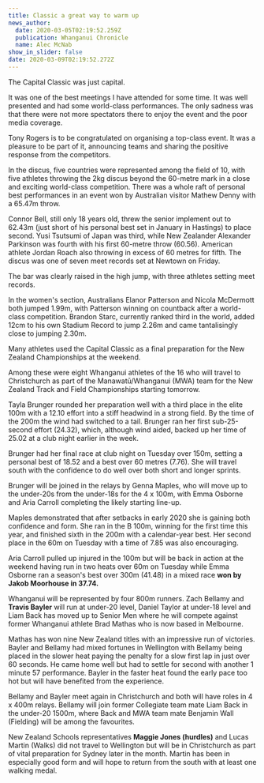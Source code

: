 ```yaml
---
title: Classic a great way to warm up
news_author:
  date: 2020-03-05T02:19:52.259Z
  publication: Whanganui Chronicle
  name: Alec McNab
show_in_slider: false
date: 2020-03-09T02:19:52.272Z
---
```

The Capital Classic was just capital.

It was one of the best meetings I have attended for some time. It was well presented and had some world-class performances. The only sadness was that there were not more spectators there to enjoy the event and the poor media coverage.

Tony Rogers is to be congratulated on organising a top-class event. It was a pleasure to be part of it, announcing teams and sharing the positive response from the competitors.

In the discus, five countries were represented among the field of 10, with five athletes throwing the 2kg discus beyond the 60-metre mark in a close and exciting world-class competition. There was a whole raft of personal best performances in an event won by Australian visitor Mathew Denny with a 65.47m throw.

Connor Bell, still only 18 years old, threw the senior implement out to 62.43m (just short of his personal best set in January in Hastings) to place second. Yusi Tsutsumi of Japan was third, while New Zealander Alexander Parkinson was fourth with his first 60-metre throw (60.56). American athlete Jordan Roach also throwing in excess of 60 metres for fifth. The discus was one of seven meet records set at Newtown on Friday.

The bar was clearly raised in the high jump, with three athletes setting meet records.

In the women's section, Australians Elanor Patterson and Nicola McDermott both jumped 1.99m, with Patterson winning on countback after a world-class competition. Brandon Starc, currently ranked third in the world, added 12cm to his own Stadium Record to jump 2.26m and came tantalisingly close to jumping 2.30m.

Many athletes used the Capital Classic as a final preparation for the New Zealand Championships at the weekend.

Among these were eight Whanganui athletes of the 16 who will travel to Christchurch as part of the Manawatū/Whanganui (MWA) team for the New Zealand Track and Field Championships starting tomorrow.

Tayla Brunger rounded her preparation well with a third place in the elite 100m with a 12.10 effort into a stiff headwind in a strong field. By the time of the 200m the wind had switched to a tail. Brunger ran her first sub-25-second effort (24.32), which, although wind aided, backed up her time of 25.02 at a club night earlier in the week.

Brunger had her final race at club night on Tuesday over 150m, setting a personal best of 18.52 and a best over 60 metres (7.76). She will travel south with the confidence to do well over both short and longer sprints.

Brunger will be joined in the relays by Genna Maples, who will move up to the under-20s from the under-18s for the 4 x 100m, with Emma Osborne and Aria Carroll completing the likely starting line-up.

Maples demonstrated that after setbacks in early 2020 she is gaining both confidence and form. She ran in the B 100m, winning for the first time this year, and finished sixth in the 200m with a calendar-year best. Her second place in the 60m on Tuesday with a time of 7.85 was also encouraging.

Aria Carroll pulled up injured in the 100m but will be back in action at the weekend having run in two heats over 60m on Tuesday while Emma Osborne ran a season's best over 300m (41.48) in a mixed race **won by Jakob Moorhouse in 37.74.**

Whanganui will be represented by four 800m runners. Zach Bellamy and **Travis Bayler** will run at under-20 level, Daniel Taylor at under-18 level and Liam Back has moved up to Senior Men where he will compete against former Whanganui athlete Brad Mathas who is now based in Melbourne.

Mathas has won nine New Zealand titles with an impressive run of victories. Bayler and Bellamy had mixed fortunes in Wellington with Bellamy being placed in the slower heat paying the penalty for a slow first lap in just over 60 seconds. He came home well but had to settle for second with another 1 minute 57 performance. Bayler in the faster heat found the early pace too hot but will have benefited from the experience.

Bellamy and Bayler meet again in Christchurch and both will have roles in 4 x 400m relays. Bellamy will join former Collegiate team mate Liam Back in the under-20 1500m, where Back and MWA team mate Benjamin Wall (Fielding) will be among the favourites.

New Zealand Schools representatives **Maggie Jones (hurdles)** and Lucas Martin (Walks) did not travel to Wellington but will be in Christchurch as part of vital preparation for Sydney later in the month. Martin has been in especially good form and will hope to return from the south with at least one walking medal.

